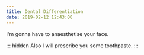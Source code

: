 ```yaml
---
title: Dental Differentiation
date: 2019-02-12 12:43:00
---
```


I'm gonna have to anaesthetise your face.

::: hidden
Also I will prescribe you some toothpaste.
:::